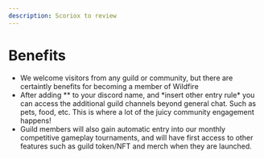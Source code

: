 ```yaml
---
description: Scoriox to review
---
```


# Benefits

* We welcome visitors from any guild or community, but there are certaintly benefits for becoming a member of Wildfire&#x20;
* After adding \*\* to your discord name, and \*insert other entry rule\* you can access the additional guild channels beyond general chat. Such as pets, food, etc. This is where a lot of the juicy community engagement happens!&#x20;
* Guild members will also gain automatic entry into our monthly competitive gameplay tournaments, and will have first access to other features such as guild token/NFT and merch when they are launched.&#x20;
